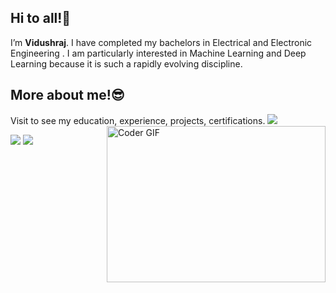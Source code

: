 ## Hi to all!👋

I’m **Vidushraj**. I have completed my bachelors in Electrical and Electronic Engineering . I am particularly interested in Machine Learning and Deep Learning because it is such a rapidly evolving discipline.

## More about me!😎
Visit to see my education, experience, projects, certifications. 
<img align="right" alt="Coder GIF" height=250 width=350 src="https://magiccopy.xyz/assets/images/hadder.gif" />
[<img target="_blank" src="https://img.icons8.com/dusk/64/000000/internet.png">](https://vidushraj.herokuapp.com/)

[<img target="_blank" src="https://img.icons8.com/doodle/64/000000/linkedin-circled.png"/>](https://www.linkedin.com/in/vidushraj5/)  [<img src="https://img.icons8.com/dusk/64/000000/medium-new.png"/>](https://medium.com/@vidushraj5) 
